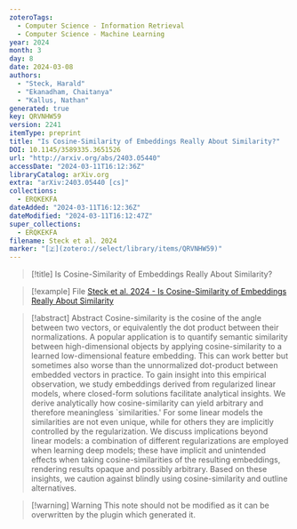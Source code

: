 ```yaml
---
zoteroTags:
  - Computer Science - Information Retrieval
  - Computer Science - Machine Learning
year: 2024
month: 3
day: 8
date: 2024-03-08
authors:
  - "Steck, Harald"
  - "Ekanadham, Chaitanya"
  - "Kallus, Nathan"
generated: true
key: QRVNHW59
version: 2241
itemType: preprint
title: "Is Cosine-Similarity of Embeddings Really About Similarity?"
DOI: 10.1145/3589335.3651526
url: "http://arxiv.org/abs/2403.05440"
accessDate: "2024-03-11T16:12:36Z"
libraryCatalog: arXiv.org
extra: "arXiv:2403.05440 [cs]"
collections:
  - ERQKEKFA
dateAdded: "2024-03-11T16:12:36Z"
dateModified: "2024-03-11T16:12:47Z"
super_collections:
  - ERQKEKFA
filename: Steck et al. 2024
marker: "[🇿](zotero://select/library/items/QRVNHW59)"
---
```


> [!title] Is Cosine-Similarity of Embeddings Really About Similarity?

> [!example] File
> [Steck et al. 2024 - Is Cosine-Similarity of Embeddings Really About Similarity](/Papers/PDFs/Steck%20et%20al.%202024%20-%20Is%20Cosine-Similarity%20of%20Embeddings%20Really%20About%20Similarity.pdf)

> [!abstract] Abstract
> Cosine-similarity is the cosine of the angle between two vectors, or equivalently the dot product between their normalizations. A popular application is to quantify semantic similarity between high-dimensional objects by applying cosine-similarity to a learned low-dimensional feature embedding. This can work better but sometimes also worse than the unnormalized dot-product between embedded vectors in practice. To gain insight into this empirical observation, we study embeddings derived from regularized linear models, where closed-form solutions facilitate analytical insights. We derive analytically how cosine-similarity can yield arbitrary and therefore meaningless `similarities.' For some linear models the similarities are not even unique, while for others they are implicitly controlled by the regularization. We discuss implications beyond linear models: a combination of different regularizations are employed when learning deep models; these have implicit and unintended effects when taking cosine-similarities of the resulting embeddings, rendering results opaque and possibly arbitrary. Based on these insights, we caution against blindly using cosine-similarity and outline alternatives.

>[!warning] Warning
> This note should not be modified as it can be overwritten by the plugin which generated it.

